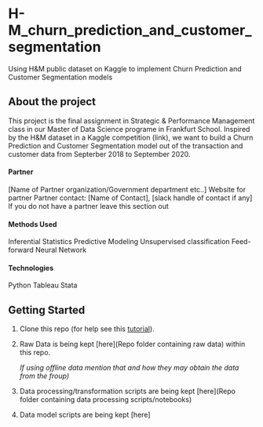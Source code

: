 # H-M_churn_prediction_and_customer_segmentation
Using H&amp;M public dataset on Kaggle to implement Churn Prediction and Customer Segmentation models


## About the project

This project is the final assignment in Strategic & Performance Management class in our Master of Data Science programe in Frankfurt School.
Inspired by the H&M dataset in a Kaggle competition (link), we want to build a Churn Prediction and Customer Segmentation model out of the transaction and customer data from Septerber 2018 to September 2020.

#### Partner

[Name of Partner organization/Government department etc..]
Website for partner
Partner contact: [Name of Contact], [slack handle of contact if any]
If you do not have a partner leave this section out

#### Methods Used

Inferential Statistics
Predictive Modeling
Unsupervised classification
Feed-forward Neural Network

#### Technologies
Python
Tableau
Stata

## Getting Started

1. Clone this repo (for help see this [tutorial](https://help.github.com/articles/cloning-a-repository/)).
2. Raw Data is being kept [here](Repo folder containing raw data) within this repo.

    *If using offline data mention that and how they may obtain the data from the froup)*
    
3. Data processing/transformation scripts are being kept [here](Repo folder containing data processing scripts/notebooks)
4. Data model scripts are being kept [here]


